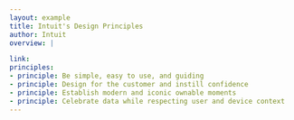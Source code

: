 ```yaml
---
layout: example
title: Intuit's Design Principles
author: Intuit
overview: |

link:
principles:
- principle: Be simple, easy to use, and guiding
- principle: Design for the customer and instill confidence
- principle: Establish modern and iconic ownable moments
- principle: Celebrate data while respecting user and device context
---
```

